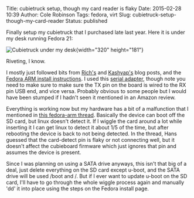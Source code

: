 Title: cubietruck setup, though my card reader is flaky
Date: 2015-02-28 10:39
Author: Cole Robinson
Tags: fedora, virt
Slug: cubietruck-setup-though-my-card-reader
Status: published

Finally setup my cubietruck that I purchased late last year. Here it is under my desk running Fedora 21:


![Cubietruck under my desk]({static}/images/049-cubietruck-setup-though-my-card-reader-1.jpg){width="320" height="181"}


Riveting, I know.

I mostly just followed bits from [Rich's](https://rwmj.wordpress.com/2013/12/13/kvm-working-on-the-cubietruck/) and [Kashyap's](https://kashyapc.com/2014/12/09/cubietruck-qemu-kvm-and-fedora/) blog posts, and the [Fedora ARM install instructions](https://fedoraproject.org/wiki/Architectures/ARM/F21/Installation). I used this [serial adapter](https://www.amazon.com/gp/product/B009T2ZR6W/ref=oh_aui_search_detailpage?ie=UTF8&psc=1), though note you need to make sure to make sure the TX pin on the board is wired to the RX pin USB end, and vice versa. Probably obvious to some people but I would have been stumped if I hadn't seen it mentioned in an Amazon review.

Everything is working now but my hardware has a bit of a malfunction that I mentioned in [this fedora-arm thread](https://lists.fedoraproject.org/pipermail/arm/2015-February/009120.html). Basically the device can boot off the SD card, but linux doesn't detect it. If I wiggle the card around a lot while inserting it I can get linux to detect it about 1/5 of the time, but after rebooting the device is back to not being detected. In the thread, Hans guessed that the card-detect pin is flaky or not connecting well, but it doesn't affect the cubieboard firmware which just ignores that pin and assumes the device is present.

Since I was planning on using a SATA drive anyways, this isn't that big of a deal, just delete everything on the SD card except u-boot, and the SATA drive will be used /boot and /. But if I ever want to update u-boot on the SD card, I'll have to go through the whole wiggle process again and manually 'dd' it into place using the steps on the Fedora install page.
